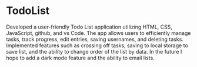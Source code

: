 # TodoList

Developed a user-friendly Todo List application utilizing HTML, CSS, JavaScript, github, and vs Code. The app allows users to efficiently manage tasks, track progress, edit entries, saving usernames, and deleting tasks. Implemented features such as crossing off tasks, saving to local storage to save list, and the ability to change order of the list by data. 
In the future I hope to add a dark mode feature and the ability to email lists. 
